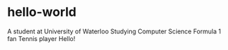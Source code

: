 # hello-world
A student at University of Waterloo
Studying Computer Science
Formula 1 fan
Tennis player
Hello!
